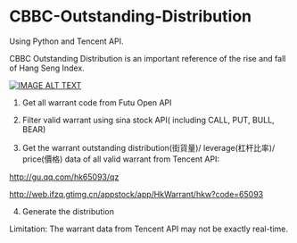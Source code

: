 # CBBC-Outstanding-Distribution
Using Python and Tencent API.

CBBC Outstanding Distribution is an important reference of the rise and fall of Hang Seng Index.

[![IMAGE ALT TEXT](http://img.youtube.com/vi/PoRSGyHuXJE/0.jpg)](https://www.youtube.com/watch?v=PoRSGyHuXJE "CBBC Distribution")

1. Get all warrant code from Futu Open API

2. Filter valid warrant using sina stock API( including CALL, PUT, BULL, BEAR)

3. Get the warrant outstanding distribution(街貨量)/ leverage(杠杆比率)/ price(價格) data of all valid warrant from Tencent API:

http://gu.qq.com/hk65093/qz

http://web.ifzq.gtimg.cn/appstock/app/HkWarrant/hkw?code=65093

4. Generate the distribution

Limitation: The warrant data from Tencent API may not be exactly real-time.
